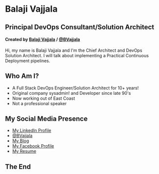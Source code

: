 # Balaji Vajjala



## Principal DevOps Consultant/Solution Architect


#### Created by [Balaji Vajjala](https://bvajjala.github.io) / [@BVajjala](https://twitter.com/Bvajjala)

  Hi, my name is Balaji Vajjala and I'm the Chief Architect and DevOps Solution Architect. I will talk about implementing a Practical Continuous Deployment pipelines.




## Who Am I?

* A Full Stack DevOps Engineer/Solution Architect for 10+ years!
* Original company sysadmin! and Developer since late 90's 
* Now working out of East Coast
* Not a professional speaker



## My Social Media Presence

  * [My LinkedIn Profile](https://www.linkedin.com/in/bvajjala)
  * [@BVajjala](https://wwww.twitter.com/Bvajjala)
  * [My Blog](https://bvajjala.github.io/)
  * [My Facebook Profile](https://www.facebook.com/bvajjala)
  * [My Resume](https://bvajjala.github.io/about/resume/)




## The End


